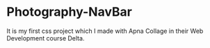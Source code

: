 # Photography-NavBar

It is my first css project which I made with Apna Collage in their Web Development course Delta.
